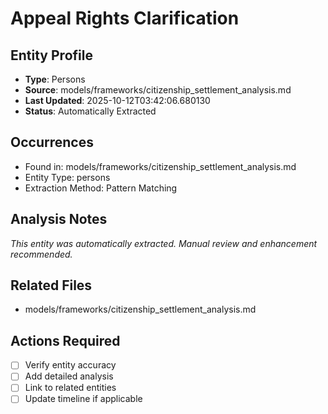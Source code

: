 # Appeal Rights Clarification

## Entity Profile
- **Type**: Persons
- **Source**: models/frameworks/citizenship_settlement_analysis.md
- **Last Updated**: 2025-10-12T03:42:06.680130
- **Status**: Automatically Extracted

## Occurrences
- Found in: models/frameworks/citizenship_settlement_analysis.md
- Entity Type: persons
- Extraction Method: Pattern Matching

## Analysis Notes
*This entity was automatically extracted. Manual review and enhancement recommended.*

## Related Files
- models/frameworks/citizenship_settlement_analysis.md

## Actions Required
- [ ] Verify entity accuracy
- [ ] Add detailed analysis
- [ ] Link to related entities
- [ ] Update timeline if applicable
